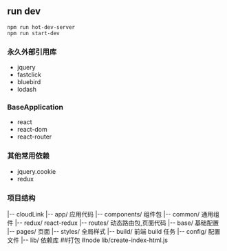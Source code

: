 ## run dev

    npm run hot-dev-server
    npm run start-dev

### 永久外部引用库

* jquery
* fastclick
* bluebird
* lodash

### BaseApplication

* react
* react-dom
* react-router

### 其他常用依赖

* jquery.cookie
* redux

### 项目结构

 |-- cloudLink
    |-- app/                应用代码
        |-- components/     组件包
        |-- common/         通用组件
        |-- redux/          react-redux
        |-- routes/         动态路由包,页面代码
            |-- base/       基础配置
            |-- pages/      页面
        |-- styles/         全局样式
    |-- build/ 前端 build 任务
    |-- config/ 配置文件
    |-- lib/ 依赖库
##打包
#node lib/create-index-html.js